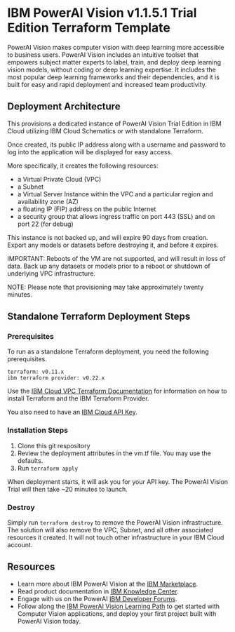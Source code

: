# IBM PowerAI Vision v1.1.5.1 Trial Edition Terraform Template

PowerAI Vision makes computer vision with deep learning more accessible to business users. PowerAI Vision includes an intuitive toolset that empowers subject matter experts to label, train, and deploy deep learning vision models, without coding or deep learning expertise. It includes the most popular deep learning frameworks and their dependencies, and it is built for easy and rapid deployment and increased team productivity.

## Deployment Architecture

This provisions a dedicated instance of PowerAI Vision Trial Edition in IBM Cloud utilizing IBM Cloud Schematics or with standalone Terraform.

Once created, its public IP address along with a username and password to log into the application will be displayed for easy access.

More specifically, it creates the following resources:

* a Virtual Private Cloud (VPC)
* a Subnet
* a Virtual Server Instance within the VPC and a particular region and availability zone (AZ)
* a floating IP (FIP) address on the public Internet
* a security group that allows ingress traffic on port 443 (SSL) and on port 22 (for debug)

This instance is not backed up, and will expire 90 days from creation. Export any models or datasets before destroying it, and before it expires.

IMPORTANT: Reboots of the VM are not supported, and will result in loss of data. Back up any datasets or models prior to a reboot or shutdown of underlying VPC infrastructure.

NOTE: Please note that provisioning may take approximately twenty minutes.


## Standalone Terraform Deployment Steps

### Prerequisites

To run as a standalone Terraform deployment, you need the following prerequisites.

```
terraform: v0.11.x
ibm terraform provider: v0.22.x
```

Use the [IBM Cloud VPC Terraform Documentation](https://cloud.ibm.com/docs/terraform?topic=terraform-getting-started#install) for information on how to install Terraform and the IBM Terraform Provider.

You also need to have an [IBM Cloud API Key](https://cloud.ibm.com/docs/iam?topic=iam-userapikey).

### Installation Steps

1. Clone this git respository
2. Review the deployment attributes in the vm.tf file.  You may use the defaults.
3. Run `terraform apply`

When deployment starts, it will ask you for your API key.  The PowerAI Vision Trial will then take ~20 minutes to launch.

### Destroy

Simply run `terraform destroy` to remove the PowerAI Vision infrastructure.  The solution will also remove the VPC, Subnet, and all other associated resources it created.  It will not touch other infrastructure in your IBM Cloud account.


## Resources
* Learn more about IBM PowerAI Vision at the [IBM Marketplace](https://www.ibm.com/us-en/marketplace/ibm-powerai-vision).
* Read product documentation in [IBM Knowledge Center](https://www.ibm.com/support/knowledgecenter/en/SSRU69_1.1.5/).
* Engage with us on the PowerAI [IBM Developer Forums](https://developer.ibm.com/answers/smart-spaces/361/powerai.html).
* Follow along the [IBM PowerAI Vision Learning Path](https://developer.ibm.com/series/learning-path-powerai-vision/) to get started with Computer Vision applications, and deploy your first project built with PowerAI Vision today.
